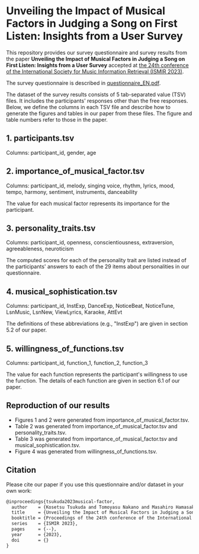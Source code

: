 # Unveiling the Impact of Musical Factors in Judging a Song on First Listen: Insights from a User Survey

This repository provides our survey questionnaire and survey results from the paper **Unveiling the Impact of Musical Factors in Judging a Song on First Listen: Insights from a User Survey** accepted at [the 24th conference of the International Society for Music Information Retrieval (ISMIR 2023)](https://ismir2023.ismir.net/).

The survey questionnaire is described in [questionnaire_EN.pdf](/questionnaire_EN.pdf).

The dataset of the survey results consists of 5 tab-separated value (TSV) files.
It includes the participants' responses other than the free responses.
Below, we define the columns in each TSV file and describe how to generate the figures and tables in our paper from these files.
The figure and table numbers refer to those in the paper.

## 1. participants.tsv

Columns: participant_id, gender, age

## 2. importance_of_musical_factor.tsv

Columns: participant_id, melody, singing voice, rhythm, lyrics, mood, tempo, harmony, sentiment, instruments, danceability

The value for each musical factor represents its importance for the participant.

## 3. personality_traits.tsv

Columns: participant_id, openness, conscientiousness, extraversion, agreeableness, neuroticism

The computed scores for each of the personality trait are listed instead of the participants' answers to each of the 29 items about personalities in our questionnaire.

## 4. musical_sophistication.tsv

Columns: participant_id, InstExp, DanceExp, NoticeBeat, NoticeTune, LsnMusic, LsnNew, ViewLyrics, Karaoke, AttEvt

The definitions of these abbreviations (e.g., "InstExp") are given in section 5.2 of our paper.

## 5. willingness_of_functions.tsv

Columns: participant_id, function_1, function_2, function_3

The value for each function represents the participant's willingness to use the function.
The details of each function are given in section 6.1 of our paper.

## Reproduction of our results

* Figures 1 and 2 were generated from importance_of_musical_factor.tsv.
* Table 2 was generated from importance_of_musical_factor.tsv and personality_traits.tsv.
* Table 3 was generated from importance_of_musical_factor.tsv and musical_sophistication.tsv.
* Figure 4 was generated from willingness_of_functions.tsv.

## Citation

Please cite our paper if you use this questionnaire and/or dataset in your own work:

```txt
@inproceedings{tsukuda2023musical-factor,
  author    = {Kosetsu Tsukuda and Tomoyasu Nakano and Masahiro Hamasaki and Masataka Goto},
  title     = {Unveiling the Impact of Musical Factors in Judging a Song on First Listen: Insights from a User Survey},
  booktitle = {Proceedings of the 24th conference of the International Society for Music Information Retrieval},
  series    = {ISMIR 2023},
  pages     = {--},
  year      = {2023},
  doi       = {}
}
```
